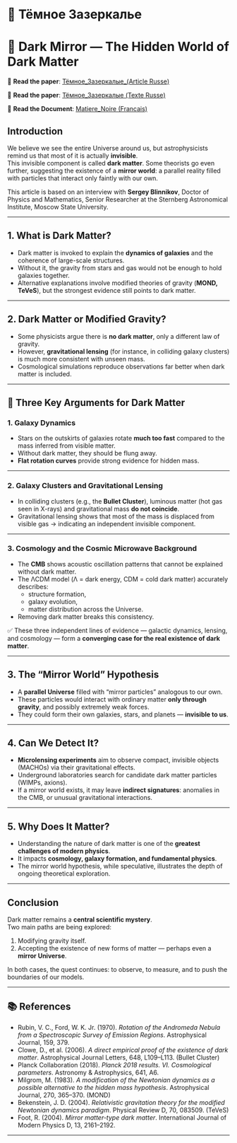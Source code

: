 # 🌌 Тёмное Зазеркалье
# 🌌 Dark Mirror — The Hidden World of Dark Matter

📄 **Read the paper**: [Тёмное_Зазеркалые_(Article Russe)](./Тёмное_Зазеркалые_%20orig.pdf)

📄 **Read the paper**: [Тёмное_Зазеркалые (Texte Russe)](./Тёмное_Зазеркалые_txt.pdf)

📄 **Read the Document**: [Matiere_Noire (Francais)](./Matiere_Noire.docx)

## Introduction
We believe we see the entire Universe around us, but astrophysicists remind us that most of it is actually **invisible**.  
This invisible component is called **dark matter**. Some theorists go even further, suggesting the existence of a **mirror world**: a parallel reality filled with particles that interact only faintly with our own.

This article is based on an interview with **Sergey Blinnikov**, Doctor of Physics and Mathematics, Senior Researcher at the Sternberg Astronomical Institute, Moscow State University.

---

## 1. What is Dark Matter?
- Dark matter is invoked to explain the **dynamics of galaxies** and the coherence of large-scale structures.  
- Without it, the gravity from stars and gas would not be enough to hold galaxies together.  
- Alternative explanations involve modified theories of gravity (**MOND, TeVeS**), but the strongest evidence still points to dark matter.

---

## 2. Dark Matter or Modified Gravity?
- Some physicists argue there is **no dark matter**, only a different law of gravity.  
- However, **gravitational lensing** (for instance, in colliding galaxy clusters) is much more consistent with unseen mass.  
- Cosmological simulations reproduce observations far better when dark matter is included.

---

## 🔑 Three Key Arguments for Dark Matter

### 1. Galaxy Dynamics
- Stars on the outskirts of galaxies rotate **much too fast** compared to the mass inferred from visible matter.  
- Without dark matter, they should be flung away.  
- **Flat rotation curves** provide strong evidence for hidden mass.

---

### 2. Galaxy Clusters and Gravitational Lensing
- In colliding clusters (e.g., the **Bullet Cluster**), luminous matter (hot gas seen in X-rays) and gravitational mass **do not coincide**.  
- Gravitational lensing shows that most of the mass is displaced from visible gas → indicating an independent invisible component.

---

### 3. Cosmology and the Cosmic Microwave Background
- The **CMB** shows acoustic oscillation patterns that cannot be explained without dark matter.  
- The ΛCDM model (Λ = dark energy, CDM = cold dark matter) accurately describes:  
  - structure formation,  
  - galaxy evolution,  
  - matter distribution across the Universe.  
- Removing dark matter breaks this consistency.

✅ These three independent lines of evidence — galactic dynamics, lensing, and cosmology — form a **converging case for the real existence of dark matter**.

---

## 3. The “Mirror World” Hypothesis
- A **parallel Universe** filled with “mirror particles” analogous to our own.  
- These particles would interact with ordinary matter **only through gravity**, and possibly extremely weak forces.  
- They could form their own galaxies, stars, and planets — **invisible to us**.

---

## 4. Can We Detect It?
- **Microlensing experiments** aim to observe compact, invisible objects (MACHOs) via their gravitational effects.  
- Underground laboratories search for candidate dark matter particles (WIMPs, axions).  
- If a mirror world exists, it may leave **indirect signatures**: anomalies in the CMB, or unusual gravitational interactions.

---

## 5. Why Does It Matter?
- Understanding the nature of dark matter is one of the **greatest challenges of modern physics**.  
- It impacts **cosmology, galaxy formation, and fundamental physics**.  
- The mirror world hypothesis, while speculative, illustrates the depth of ongoing theoretical exploration.

---

## Conclusion
Dark matter remains a **central scientific mystery**.  
Two main paths are being explored:
1. Modifying gravity itself.  
2. Accepting the existence of new forms of matter — perhaps even a **mirror Universe**.

In both cases, the quest continues: to observe, to measure, and to push the boundaries of our models.

---

## 📚 References
- Rubin, V. C., Ford, W. K. Jr. (1970). *Rotation of the Andromeda Nebula from a Spectroscopic Survey of Emission Regions*. Astrophysical Journal, 159, 379.  
- Clowe, D., et al. (2006). *A direct empirical proof of the existence of dark matter*. Astrophysical Journal Letters, 648, L109–L113. (Bullet Cluster)  
- Planck Collaboration (2018). *Planck 2018 results. VI. Cosmological parameters*. Astronomy & Astrophysics, 641, A6.  
- Milgrom, M. (1983). *A modification of the Newtonian dynamics as a possible alternative to the hidden mass hypothesis*. Astrophysical Journal, 270, 365–370. (MOND)  
- Bekenstein, J. D. (2004). *Relativistic gravitation theory for the modified Newtonian dynamics paradigm*. Physical Review D, 70, 083509. (TeVeS)  
- Foot, R. (2004). *Mirror matter-type dark matter*. International Journal of Modern Physics D, 13, 2161–2192.  

---

